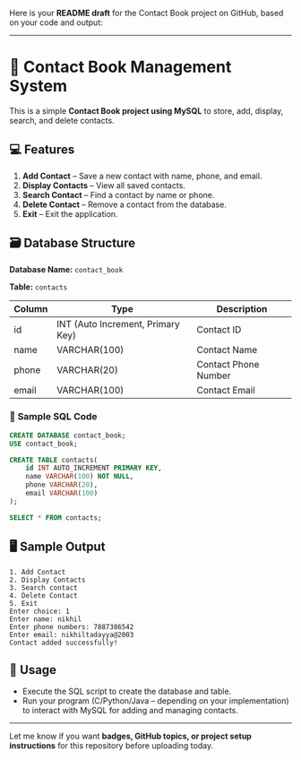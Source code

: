 Here is your **README draft** for the Contact Book project on GitHub, based on your code and output:

---

# 📒 Contact Book Management System

This is a simple **Contact Book project using MySQL** to store, add, display, search, and delete contacts.

## 💻 **Features**

1. **Add Contact** – Save a new contact with name, phone, and email.
2. **Display Contacts** – View all saved contacts.
3. **Search Contact** – Find a contact by name or phone.
4. **Delete Contact** – Remove a contact from the database.
5. **Exit** – Exit the application.

## 🗃️ **Database Structure**

**Database Name:** `contact_book`

**Table:** `contacts`

| Column | Type                              | Description          |
| ------ | --------------------------------- | -------------------- |
| id     | INT (Auto Increment, Primary Key) | Contact ID           |
| name   | VARCHAR(100)                      | Contact Name         |
| phone  | VARCHAR(20)                       | Contact Phone Number |
| email  | VARCHAR(100)                      | Contact Email        |

### 📂 **Sample SQL Code**

```sql
CREATE DATABASE contact_book;
USE contact_book;

CREATE TABLE contacts(
    id INT AUTO_INCREMENT PRIMARY KEY,
    name VARCHAR(100) NOT NULL,
    phone VARCHAR(20),
    email VARCHAR(100)
);

SELECT * FROM contacts;
```

## 🖥️ **Sample Output**

```
1. Add Contact
2. Display Contacts
3. Search contact
4. Delete Contact
5. Exit
Enter choice: 1
Enter name: nikhil
Enter phone numbers: 7887386542
Enter email: nikhiltadayya@2003
Contact added successfully!
```

## 🚀 **Usage**

* Execute the SQL script to create the database and table.
* Run your program (C/Python/Java – depending on your implementation) to interact with MySQL for adding and managing contacts.

---

Let me know if you want **badges, GitHub topics, or project setup instructions** for this repository before uploading today.
